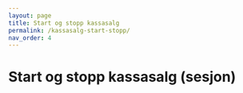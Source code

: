 ```yaml
---
layout: page
title: Start og stopp kassasalg
permalink: /kassasalg-start-stopp/
nav_order: 4
---
```


# Start og stopp kassasalg (sesjon)
